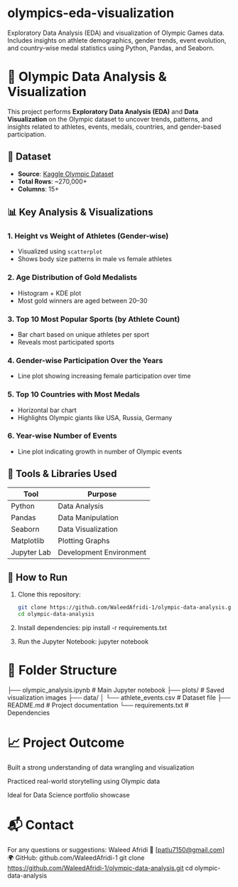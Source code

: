 # olympics-eda-visualization
Exploratory Data Analysis (EDA) and visualization of Olympic Games data. Includes insights on athlete demographics, gender trends, event evolution, and country-wise medal statistics using Python, Pandas, and Seaborn.


# 🏅 Olympic Data Analysis & Visualization

This project performs **Exploratory Data Analysis (EDA)** and **Data Visualization** on the Olympic dataset to uncover trends, patterns, and insights related to athletes, events, medals, countries, and gender-based participation.

## 📂 Dataset
- **Source**: [Kaggle Olympic Dataset](https://www.kaggle.com/datasets/heesoo37/120-years-of-olympic-history-athletes-and-results)
- **Total Rows**: ~270,000+  
- **Columns**: 15+

## 📊 Key Analysis & Visualizations

### 1. Height vs Weight of Athletes (Gender-wise)
- Visualized using `scatterplot`
- Shows body size patterns in male vs female athletes

### 2. Age Distribution of Gold Medalists
- Histogram + KDE plot
- Most gold winners are aged between 20–30

### 3. Top 10 Most Popular Sports (by Athlete Count)
- Bar chart based on unique athletes per sport
- Reveals most participated sports

### 4. Gender-wise Participation Over the Years
- Line plot showing increasing female participation over time

### 5. Top 10 Countries with Most Medals
- Horizontal bar chart
- Highlights Olympic giants like USA, Russia, Germany

### 6. Year-wise Number of Events
- Line plot indicating growth in number of Olympic events

## 🧰 Tools & Libraries Used

| Tool         | Purpose                  |
|--------------|---------------------------|
| Python       | Data Analysis             |
| Pandas       | Data Manipulation         |
| Seaborn      | Data Visualization        |
| Matplotlib   | Plotting Graphs           |
| Jupyter Lab  | Development Environment   |

## 📌 How to Run

1. Clone this repository:
   ```bash
   git clone https://github.com/WaleedAfridi-1/olympic-data-analysis.git
   cd olympic-data-analysis

  2. Install dependencies:
     pip install -r requirements.txt

3. Run the Jupyter Notebook:
   jupyter notebook

# 📁 Folder Structure
├── olympic_analysis.ipynb      # Main Jupyter notebook
├── plots/                      # Saved visualization images
├── data/
│   └── athlete_events.csv      # Dataset file
├── README.md                   # Project documentation
└── requirements.txt            # Dependencies


# 📈 Project Outcome
Built a strong understanding of data wrangling and visualization

Practiced real-world storytelling using Olympic data

Ideal for Data Science portfolio showcase

# 📬 Contact
For any questions or suggestions:
Waleed Afridi
📧 [patlu7150@gmail.com]
🌍 GitHub: github.com/WaleedAfridi-1
   git clone https://github.com/WaleedAfridi-1/olympic-data-analysis.git
   cd olympic-data-analysis
